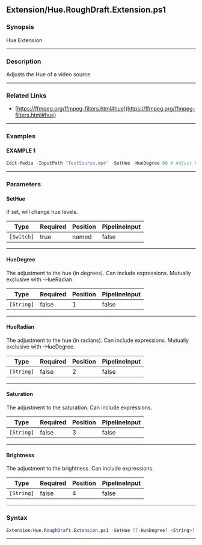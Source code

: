 
Extension/Hue.RoughDraft.Extension.ps1
--------------------------------------
### Synopsis
Hue Extension

---
### Description

Adjusts the Hue of a video source

---
### Related Links
* [https://ffmpeg.org/ffmpeg-filters.html#hue](https://ffmpeg.org/ffmpeg-filters.html#hue)



---
### Examples
#### EXAMPLE 1
```PowerShell
Edit-Media -InputPath "TestSource.mp4" -SetHue -HueDegree 60 # Adjust hue by 60 degrees
```

---
### Parameters
#### **SetHue**

If set, will change hue levels.






|Type      |Required|Position|PipelineInput|
|----------|--------|--------|-------------|
|`[Switch]`|true    |named   |false        |



---
#### **HueDegree**

The adjustment to the hue (in degrees).  Can include expressions.  Mutually exclusive with -HueRadian.






|Type      |Required|Position|PipelineInput|
|----------|--------|--------|-------------|
|`[String]`|false   |1       |false        |



---
#### **HueRadian**

The adjustment to the hue (in radians).  Can include expressions.  Mutually exclusive with -HueDegree.






|Type      |Required|Position|PipelineInput|
|----------|--------|--------|-------------|
|`[String]`|false   |2       |false        |



---
#### **Saturation**

The adjustment to the saturation.  Can include expressions.






|Type      |Required|Position|PipelineInput|
|----------|--------|--------|-------------|
|`[String]`|false   |3       |false        |



---
#### **Brightness**

The adjustment to the brightness.  Can include expressions.






|Type      |Required|Position|PipelineInput|
|----------|--------|--------|-------------|
|`[String]`|false   |4       |false        |



---
### Syntax
```PowerShell
Extension/Hue.RoughDraft.Extension.ps1 -SetHue [[-HueDegree] <String>] [[-HueRadian] <String>] [[-Saturation] <String>] [[-Brightness] <String>] [<CommonParameters>]
```
---




